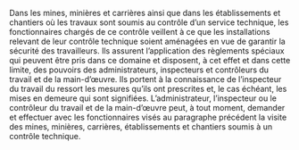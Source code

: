 Dans les mines, minières et carrières ainsi que dans les établissements et chantiers où les travaux sont soumis au contrôle d’un service technique, les fonctionnaires chargés de ce contrôle veillent à ce que les installations relevant de leur contrôle technique soient aménagées en vue de garantir la sécurité des travailleurs.
Ils assurent l’application des règlements spéciaux qui peuvent être pris dans ce domaine et disposent, à cet effet et dans cette limite, des pouvoirs des administrateurs, inspecteurs et contrôleurs du travail et de la main-d’œuvre. Ils portent à la connaissance de l’inspecteur du travail du ressort les mesures qu’ils ont prescrites et, le cas échéant, les mises en demeure qui sont signifiées.
L’administrateur, l’inspecteur ou le contrôleur du travail et de la main-d’œuvre peut, à tout moment, demander et effectuer avec les fonctionnaires visés au paragraphe précédent la visite des mines, minières, carrières, établissements et chantiers soumis à un contrôle technique.